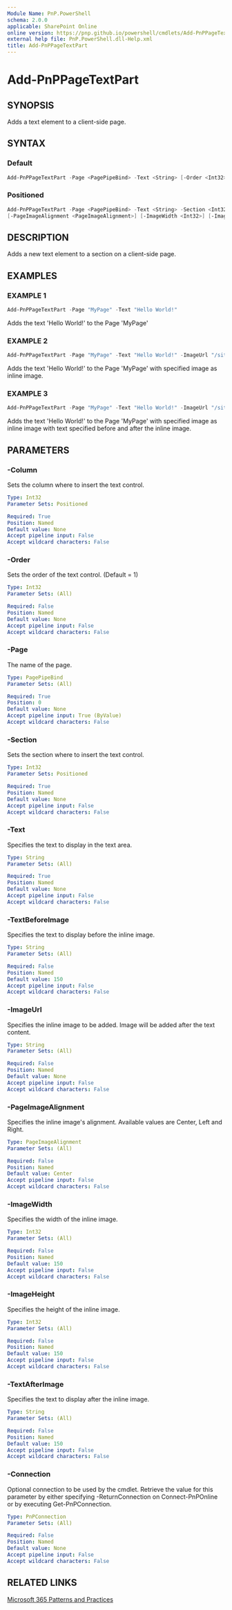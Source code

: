 ```yaml
---
Module Name: PnP.PowerShell
schema: 2.0.0
applicable: SharePoint Online
online version: https://pnp.github.io/powershell/cmdlets/Add-PnPPageTextPart.html
external help file: PnP.PowerShell.dll-Help.xml
title: Add-PnPPageTextPart
---
```

  
# Add-PnPPageTextPart

## SYNOPSIS
Adds a text element to a client-side page.

## SYNTAX

### Default
```powershell
Add-PnPPageTextPart -Page <PagePipeBind> -Text <String> [-Order <Int32>] [-ImageUrl <String>] [-PageImageAlignment <PageImageAlignment>] [-ImageWidth <Int32>] [-ImageHeight <Int32>] [-Connection <PnPConnection>]
```

### Positioned
```powershell
Add-PnPPageTextPart -Page <PagePipeBind> -Text <String> -Section <Int32> -Column <Int32> [-Order <Int32>] [-ImageUrl <String>]
[-PageImageAlignment <PageImageAlignment>] [-ImageWidth <Int32>] [-ImageHeight <Int32>] [-Connection <PnPConnection>]
```

## DESCRIPTION
Adds a new text element to a section on a client-side page.

## EXAMPLES

### EXAMPLE 1
```powershell
Add-PnPPageTextPart -Page "MyPage" -Text "Hello World!"
```

Adds the text 'Hello World!' to the Page 'MyPage'

### EXAMPLE 2
```powershell
Add-PnPPageTextPart -Page "MyPage" -Text "Hello World!" -ImageUrl "/sites/contoso/SiteAssets/test.png"
```

Adds the text 'Hello World!' to the Page 'MyPage' with specified image as inline image.

### EXAMPLE 3
```powershell
Add-PnPPageTextPart -Page "MyPage" -Text "Hello World!" -ImageUrl "/sites/contoso/SiteAssets/test.png" -TextBeforeImage "Text before" -TextAfterImage "Text after"
```

Adds the text 'Hello World!' to the Page 'MyPage' with specified image as inline image with text specified before and after the inline image.


## PARAMETERS

### -Column
Sets the column where to insert the text control.

```yaml
Type: Int32
Parameter Sets: Positioned

Required: True
Position: Named
Default value: None
Accept pipeline input: False
Accept wildcard characters: False
```

### -Order
Sets the order of the text control. (Default = 1)

```yaml
Type: Int32
Parameter Sets: (All)

Required: False
Position: Named
Default value: None
Accept pipeline input: False
Accept wildcard characters: False
```

### -Page
The name of the page.

```yaml
Type: PagePipeBind
Parameter Sets: (All)

Required: True
Position: 0
Default value: None
Accept pipeline input: True (ByValue)
Accept wildcard characters: False
```

### -Section
Sets the section where to insert the text control.

```yaml
Type: Int32
Parameter Sets: Positioned

Required: True
Position: Named
Default value: None
Accept pipeline input: False
Accept wildcard characters: False
```

### -Text
Specifies the text to display in the text area.

```yaml
Type: String
Parameter Sets: (All)

Required: True
Position: Named
Default value: None
Accept pipeline input: False
Accept wildcard characters: False
```

### -TextBeforeImage
Specifies the text to display before the inline image.

```yaml
Type: String
Parameter Sets: (All)

Required: False
Position: Named
Default value: 150
Accept pipeline input: False
Accept wildcard characters: False
```

### -ImageUrl
Specifies the inline image to be added. Image will be added after the text content.

```yaml
Type: String
Parameter Sets: (All)

Required: False
Position: Named
Default value: None
Accept pipeline input: False
Accept wildcard characters: False
```

### -PageImageAlignment
Specifies the inline image's alignment. Available values are Center, Left and Right.

```yaml
Type: PageImageAlignment
Parameter Sets: (All)

Required: False
Position: Named
Default value: Center
Accept pipeline input: False
Accept wildcard characters: False
```

### -ImageWidth
Specifies the width of the inline image.

```yaml
Type: Int32
Parameter Sets: (All)

Required: False
Position: Named
Default value: 150
Accept pipeline input: False
Accept wildcard characters: False
```

### -ImageHeight
Specifies the height of the inline image.

```yaml
Type: Int32
Parameter Sets: (All)

Required: False
Position: Named
Default value: 150
Accept pipeline input: False
Accept wildcard characters: False
```

### -TextAfterImage
Specifies the text to display after the inline image.

```yaml
Type: String
Parameter Sets: (All)

Required: False
Position: Named
Default value: 150
Accept pipeline input: False
Accept wildcard characters: False
```

### -Connection
Optional connection to be used by the cmdlet. Retrieve the value for this parameter by either specifying -ReturnConnection on Connect-PnPOnline or by executing Get-PnPConnection.

```yaml
Type: PnPConnection
Parameter Sets: (All)

Required: False
Position: Named
Default value: None
Accept pipeline input: False
Accept wildcard characters: False
```

## RELATED LINKS

[Microsoft 365 Patterns and Practices](https://aka.ms/m365pnp)